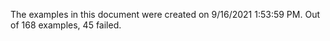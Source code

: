 
The examples in this document were created on 9/16/2021 1:53:59 PM. 
Out of 168 examples,
45 failed.

